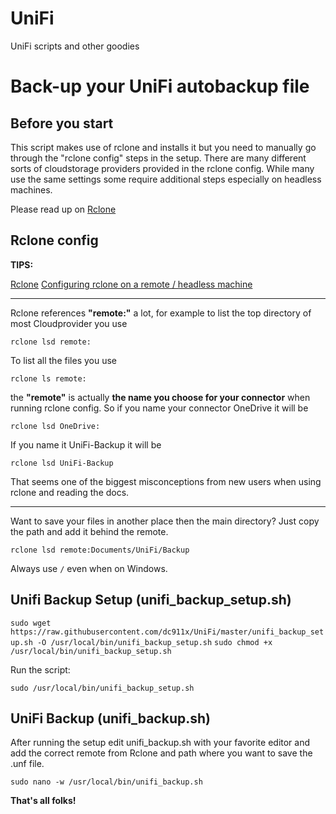 # UniFi

UniFi scripts and other goodies

# Back-up your UniFi autobackup file

## Before you start

This script makes use of rclone and installs it but you need to manually go through the "rclone config" steps in the setup. There are many different sorts of cloudstorage providers provided in the rclone config. While many use the same settings some require additional steps especially on headless machines.

Please read up on [Rclone](https://rclone.org)

## Rclone config

**TIPS:**

[Rclone](https://rclone.org)
[Configuring rclone on a remote / headless machine](https://rclone.org/remote_setup/)

----------------

Rclone references **"remote:"** a lot, for example to list the top directory of most Cloudprovider you use

`rclone lsd remote:`

To list all the files you use

`rclone ls remote:`

the **"remote"** is actually **the name you choose for your connector** when running rclone config.
So if you name your connector OneDrive it will be

`rclone lsd OneDrive:`

If you name it UniFi-Backup it will be

`rclone lsd UniFi-Backup`

That seems one of the biggest misconceptions from new users when using rclone and reading the docs.

----------------

Want to save your files in another place then the main directory? Just copy the path and add it behind the remote.

`rclone lsd remote:Documents/UniFi/Backup`

Always use `/` even when on Windows. 

## Unifi Backup Setup (unifi_backup_setup.sh)

`sudo wget https://raw.githubusercontent.com/dc911x/UniFi/master/unifi_backup_setup.sh -O /usr/local/bin/unifi_backup_setup.sh`
`sudo chmod +x /usr/local/bin/unifi_backup_setup.sh`

Run the script:

`sudo /usr/local/bin/unifi_backup_setup.sh`

## UniFi Backup (unifi_backup.sh) 

After running the setup edit unifi_backup.sh with your favorite editor and add the correct remote from Rclone and path where you want to save the .unf file.

`sudo nano -w /usr/local/bin/unifi_backup.sh`

**That's all folks!**

